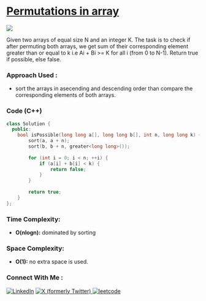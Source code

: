 # [Permutations in array](https://www.geeksforgeeks.org/problems/permutations-in-array1747/1)

![](https://badgen.net/badge/Level/Easy/green)

Given two arrays of equal size N and an integer K. The task is to check if after permuting both arrays, we get sum of their corresponding element greater than or equal to k i.e Ai + Bi >= K for all i (from 0 to N-1). Return true if possible, else false.

### Approach Used :

-   sort the arrays in asecending and descending order than compare the corresponding elements of both arrays.

### Code (C++)

```cpp
class Solution {
  public:
    bool isPossible(long long a[], long long b[], int n, long long k) {
        sort(a, a + n);
        sort(b, b + n, greater<long long>());
        
        for (int i = 0; i < n; ++i) {
            if (a[i] + b[i] < k) {
                return false;
            }
        }
        
        return true;
    }
};
```

### Time Complexity:
- **O(nlogn):** dominated by sorting 

### Space Complexity:
- **O(1):** no extra space is used.


### Connect With Me : 

<a href="https://www.linkedin.com/in/shivam-ray-b4306524a/" target="_blank"><img src="https://img.shields.io/badge/LinkedIn-0077B5?style=for-the-badge&logo=linkedin&logoColor=white" alt="LinkedIn"></a>
<a href="https://x.com/rai_shivam11/" target="_blank"><img src="https://img.shields.io/badge/Twitter-1DA1F2?style=for-the-badge&logo=twitter&logoColor=white" alt="X (formerly Twitter)">
</a>
<a href="https://leetcode.com/u/shrunited0702/" target="_blank"><img src="https://img.shields.io/badge/LeetCode-000000?style=for-the-badge&logo=LeetCode&logoColor=#d16c06" alt="leetcode">
</a>